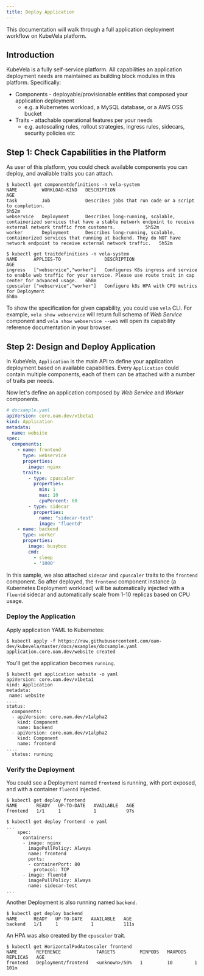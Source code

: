 ```yaml
---
title: Deploy Application
---
```


This documentation will walk through a full application deployment workflow on KubeVela platform.

## Introduction

KubeVela is a fully self-service platform. All capabilities an application deployment needs are maintained as building block modules in this platform. Specifically:
- Components - deployable/provisionable entities that composed your application deployment
  - e.g. a Kubernetes workload, a MySQL database, or a AWS OSS bucket
- Traits - attachable operational features per your needs
  - e.g. autoscaling rules, rollout strategies, ingress rules, sidecars, security policies etc

## Step 1: Check Capabilities in the Platform

As user of this platform, you could check available components you can deploy, and available traits you can attach.

```console
$ kubectl get componentdefinitions -n vela-system
NAME         WORKLOAD-KIND   DESCRIPTION                                                                                                                                                AGE
task         Job             Describes jobs that run code or a script to completion.                                                                                                    5h52m
webservice   Deployment      Describes long-running, scalable, containerized services that have a stable network endpoint to receive external network traffic from customers.           5h52m
worker       Deployment      Describes long-running, scalable, containerized services that running at backend. They do NOT have network endpoint to receive external network traffic.   5h52m
```

```console
$ kubectl get traitdefinitions -n vela-system
NAME      APPLIES-TO                DESCRIPTION                                                                                                                           AGE
ingress   ["webservice","worker"]   Configures K8s ingress and service to enable web traffic for your service. Please use route trait in cap center for advanced usage.   6h8m
cpuscaler ["webservice","worker"]   Configure k8s HPA with CPU metrics for Deployment                                                                                          6h8m
```

To show the specification for given capability, you could use `vela` CLI. For example, `vela show webservice` will return full schema of *Web Service* component and `vela show webservice --web` will open its capability reference documentation in your browser.

## Step 2: Design and Deploy Application

In KubeVela, `Application` is the main API to define your application deployment based on available capabilities. Every `Application` could contain multiple components, each of them can be attached with a number of traits per needs. 

Now let's define an application composed by *Web Service* and *Worker* components.

```yaml
# docsample.yaml
apiVersion: core.oam.dev/v1beta1
kind: Application
metadata:
  name: website
spec:
  components:
    - name: frontend
      type: webservice
      properties:
        image: nginx
      traits:
        - type: cpuscaler
          properties:
            min: 1
            max: 10
            cpuPercent: 60
        - type: sidecar
          properties:
            name: "sidecar-test"
            image: "fluentd"
    - name: backend
      type: worker
      properties:
        image: busybox
        cmd:
          - sleep
          - '1000'
```

In this sample, we also attached `sidecar` and `cpuscaler` traits to the `frontend` component.
So after deployed, the `frontend` component instance (a Kubernetes Deployment workload) will be automatically injected
with a `fluentd` sidecar and automatically scale from 1-10 replicas based on CPU usage.

### Deploy the Application

Apply application YAML to Kubernetes:

```shell
$ kubectl apply -f https://raw.githubusercontent.com/oam-dev/kubevela/master/docs/examples/docsample.yaml
application.core.oam.dev/website created
```

You'll get the application becomes `running`.

```shell
$ kubectl get application website -o yaml
apiVersion: core.oam.dev/v1beta1
kind: Application
metadata:
 name: website
....
status:
  components:
  - apiVersion: core.oam.dev/v1alpha2
    kind: Component
    name: backend
  - apiVersion: core.oam.dev/v1alpha2
    kind: Component
    name: frontend
....
  status: running

```

### Verify the Deployment

You could see a Deployment named `frontend` is running, with port exposed, and with a container `fluentd` injected.

```shell
$ kubectl get deploy frontend
NAME       READY   UP-TO-DATE   AVAILABLE   AGE
frontend   1/1     1            1           97s
```

```shell
$ kubectl get deploy frontend -o yaml
...
    spec:
      containers:
      - image: nginx
        imagePullPolicy: Always
        name: frontend
        ports:
        - containerPort: 80
          protocol: TCP
      - image: fluentd
        imagePullPolicy: Always
        name: sidecar-test
...
```

Another Deployment is also running named `backend`.

```shell
$ kubectl get deploy backend
NAME      READY   UP-TO-DATE   AVAILABLE   AGE
backend   1/1     1            1           111s
```

An HPA was also created by the `cpuscaler` trait. 

```shell
$ kubectl get HorizontalPodAutoscaler frontend
NAME       REFERENCE             TARGETS         MINPODS   MAXPODS   REPLICAS   AGE
frontend   Deployment/frontend   <unknown>/50%   1         10        1          101m
```